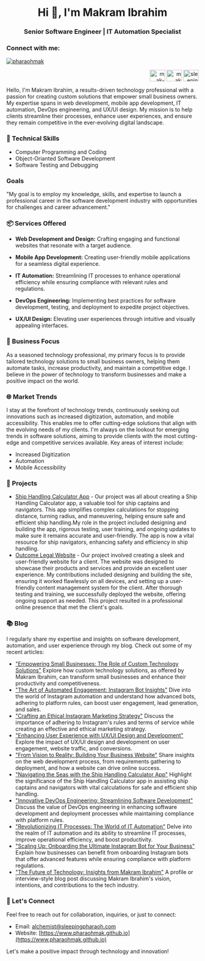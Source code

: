 <h1 align="center">Hi 👋, I'm Makram Ibrahim</h1>
<h3 align="center">Senior Software Engineer | IT Automation Specialist</h3>

<h3 align="left">Connect with me:</h3>

<p align="left"> <a href="https://twitter.com/pharaohmak" target="blank"><img src="https://img.shields.io/twitter/follow/pharaohmak?logo=twitter&style=for-the-badge" alt="pharaohmak" /></a> </p>

<p align="right">
<a href="https://linkedin.com/in/mak-ibrahim" target="blank"><img align="center" src="https://raw.githubusercontent.com/rahuldkjain/github-profile-readme-generator/master/src/images/icons/Social/linked-in-alt.svg" alt="mak-ibrahim" height="30" width="40" /></a>
<a href="https://fb.com/mak ibrahim" target="blank"><img align="center" src="https://raw.githubusercontent.com/rahuldkjain/github-profile-readme-generator/master/src/images/icons/Social/facebook.svg" alt="mak ibrahim" height="30" width="40" /></a>
<a href="https://instagram.com/sleeping.pharaoh" target="blank"><img align="center" src="https://raw.githubusercontent.com/rahuldkjain/github-profile-readme-generator/master/src/images/icons/Social/instagram.svg" alt="sleeping.pharaoh" height="30" width="40" /></a>
</p>

Hello, I'm Makram Ibrahim, a results-driven technology professional with a passion for creating custom solutions that empower small business owners. My expertise spans in web development, mobile app development, IT automation, DevOps engineering, and UX/UI design. My mission is to help clients streamline their processes, enhance user experiences, and ensure they remain competitive in the ever-evolving digital landscape.

### 🔧 Technical Skills
- Computer Programming and Coding
- Object-Orianted Software Development
- Software Testing and Debugging

### Goals
"My goal is to employ my knowledge, skills, and expertise to launch a professional career in the software development industry with opportunities for challenges and career advancement."

### 📦 Services Offered

- **Web Development and Design:** Crafting engaging and functional websites that resonate with a target audience.

- **Mobile App Development:** Creating user-friendly mobile applications for a seamless digital experience.

- **IT Automation:** Streamlining IT processes to enhance operational efficiency while ensuring compliance with relevant rules and regulations.

- **DevOps Engineering:** Implementing best practices for software development, testing, and deployment to expedite project objectives.

- **UX/UI Design:** Elevating user experiences through intuitive and visually appealing interfaces.

### 💼 Business Focus
As a seasoned technology professional, my primary focus is to provide tailored technology solutions to small business owners, helping them automate tasks, increase productivity, and maintain a competitive edge. I believe in the power of technology to transform businesses and make a positive impact on the world.

### 🌐 Market Trends
I stay at the forefront of technology trends, continuously seeking out innovations such as increased digitization, automation, and mobile accessibility. This enables me to offer cutting-edge solutions that align with the evolving needs of my clients. I'm always on the lookout for emerging trends in software solutions, aiming to provide clients with the most cutting-edge and competitive services available. Key areas of interest include:
- Increased Digitization
- Automation
- Mobile Accessibility

### 🌟 Projects
- [Ship Handling Calculator App](#) - Our project was all about creating a Ship Handling Calculator app, a valuable tool for ship captains and navigators. This app simplifies complex calculations for stopping distance, turning radius, and maneuvering, helping ensure safe and efficient ship handling.My role in the project included designing and building the app, rigorous testing, user training, and ongoing updates to make sure it remains accurate and user-friendly. The app is now a vital resource for ship navigators, enhancing safety and efficiency in ship handling.
- [Outcome Legal Website](#) - Our project involved creating a sleek and user-friendly website for a client. The website was designed to showcase their products and services and provide an excellent user experience. My contributions included designing and building the site, ensuring it worked flawlessly on all devices, and setting up a user-friendly content management system for the client. After thorough testing and training, we successfully deployed the website, offering ongoing support as needed. This project resulted in a professional online presence that met the client's goals.

### 📚 Blog
I regularly share my expertise and insights on software development, automation, and user experience through my blog. Check out some of my recent articles:
- ["Empowering Small Businesses: The Role of Custom Technology Solutions"](#)
 Explore how custom technology solutions, as offered by Makram Ibrahim, can transform small businesses and enhance their productivity and competitiveness.
- ["The Art of Automated Engagement: Instagram Bot Insights"](#)
Dive into the world of Instagram automation and understand how advanced bots, adhering to platform rules, can boost user engagement, lead generation, and sales.
- ["Crafting an Ethical Instagram Marketing Strategy"](#)
Discuss the importance of adhering to Instagram's rules and terms of service while creating an effective and ethical marketing strategy.
- ["Enhancing User Experience with UX/UI Design and Development"](#)
Explore the impact of UX/UI design and development on user engagement, website traffic, and conversions.
- ["From Vision to Reality: Building Your Business Website"](#)
Share insights on the web development process, from requirements gathering to deployment, and how a website can drive online success.
- ["Navigating the Seas with the Ship Handling Calculator App"](#)
Highlight the significance of the Ship Handling Calculator app in assisting ship captains and navigators with vital calculations for safe and efficient ship handling.
- ["Innovative DevOps Engineering: Streamlining Software Development"](#)
Discuss the value of DevOps engineering in enhancing software development and deployment processes while maintaining compliance with platform rules.
- ["Revolutionizing IT Processes: The World of IT Automation"](#)
Delve into the realm of IT automation and its ability to streamline IT processes, improve operational efficiency, and boost productivity.
- ["Scaling Up: Onboarding the Ultimate Instagram Bot for Your Business"](#)
Explain how businesses can benefit from onboarding Instagram bots that offer advanced features while ensuring compliance with platform regulations.
- ["The Future of Technology: Insights from Makram Ibrahim"](#)
A profile or interview-style blog post discussing Makram Ibrahim's vision, intentions, and contributions to the tech industry.

### 📧 Let's Connect
Feel free to reach out for collaboration, inquiries, or just to connect:
- Email: [alchemist@sleepingpharaoh.com](mailto:email@example.com)
- Website: [https://www.pharaohmak.github.io](https://www.pharaohmak.github.io)

Let's make a positive impact through technology and innovation!
